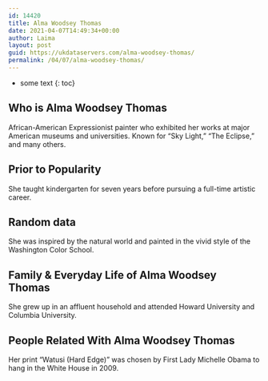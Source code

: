 ```yaml
---
id: 14420
title: Alma Woodsey Thomas
date: 2021-04-07T14:49:34+00:00
author: Laima
layout: post
guid: https://ukdataservers.com/alma-woodsey-thomas/
permalink: /04/07/alma-woodsey-thomas/
---
```


* some text
{: toc}


## Who is Alma Woodsey Thomas
                  
                  
                  
African-American Expressionist painter who exhibited her works at major American museums and universities. Known for &#8220;Sky Light,&#8221; &#8220;The Eclipse,&#8221; and many others.
                  
              
            
              
            
                
                
                
## Prior to Popularity
                  
                  
                  
She taught kindergarten for seven years before pursuing a full-time artistic career.
                  
              
            
              
            
                
                
                
## Random data
                  
                  
                  
She was inspired by the natural world and painted in the vivid style of the Washington Color School.
                  
              
            
              
            
                
                
                
## Family & Everyday Life of Alma Woodsey Thomas
                  
                  
                  
She grew up in an affluent household and attended Howard University and Columbia University.
                  
              
            
              
            
                
                
                
## People Related With Alma Woodsey Thomas
                  
                  
                  
Her print &#8220;Watusi (Hard Edge)&#8221; was chosen by First Lady Michelle Obama to hang in the White House in 2009.
                  
              
            
              
            
                
              
            
              
              
            
            
              
            
          
          
          